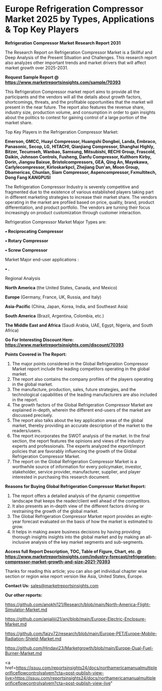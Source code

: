 # Europe Refrigeration Compressor Market 2025 by Types, Applications & Top Key Players

<strong>Refrigeration Compressor Market Research Report 2031</strong>

The Research Report on Refrigeration Compressor Market is a Skillful and Deep Analysis of the Present Situation and Challenges. This research report also analyzes other important trends and market drivers that will affect market growth over 2025-2031.

<strong>Request Sample Report @ <a href=https://www.marketreportsinsights.com/sample/70393>https://www.marketreportsinsights.com/sample/70393</a></strong>

This Refrigeration Compressor market report aims to provide all the participants and the vendors will all the details about growth factors, shortcomings, threats, and the profitable opportunities that the market will present in the near future. The report also features the revenue share, industry size, production volume, and consumption in order to gain insights about the politics to contest for gaining control of a large portion of the market share.

Top Key Players in the Refrigeration Compressor Market:

<strong>Emerson, GMCC, Huayi Compressor, Huangshi Dongbei, Landa, Embraco, Panasonic, Secop, LG, HITACHI, Qianjiang Compressor, Shanghai Highly, Bitzer, Tecumseh, Wanbao, Samsung, Mitsubishi, RECHI Group, Frascold, Daikin, Johnson Controls, Fusheng, Danfu Compressor, Kulthorn Kirby, Dorin, Jiangsu Baixue, Bristolcompressors, GEA, Qing An, Mayekawa, Carlylecompressor, Kirloskarkpcl, Zhejiang Dun&#39;an, Moon Group, Dbamericas, Chunlan, Siam Compressor, Aspencompressor, Fxmultitech, Dong Fang KANGPUSI</strong>

The Refrigeration Compressor Industry is severely competitive and fragmented due to the existence of various established players taking part in different marketing strategies to increase their market share. The vendors operating in the market are profiled based on price, quality, brand, product differentiation, and product portfolio. The vendors are turning their focus increasingly on product customization through customer interaction.

Refrigeration Compressor Market Major Types are:

<strong>• Reciprocating Compressor

• Rotary Compressor

• Screw Compressor</strong>

Market Major end-user applications :

<strong>• .</strong>

Regional Analysis

</u><strong><b>North America</b></strong> (the United States, Canada, and Mexico)

<strong><b>Europe </b></strong>(Germany, France, UK, Russia, and Italy)

<strong><b>Asia-Pacific</b></strong> (China, Japan, Korea, India, and Southeast Asia)

<strong><b>South America</b></strong> (Brazil, Argentina, Colombia, etc.)

<strong><b>The Middle East and Africa</b></strong> (Saudi Arabia, UAE, Egypt, Nigeria, and South Africa)

<strong>Go For Interesting Discount Here: <a href=https://www.marketreportsinsights.com/discount/70393>https://www.marketreportsinsights.com/discount/70393</a></strong>

<strong>Points Covered in The Report:</strong>
<ol>
  <li>The major points considered in the Global Refrigeration Compressor Market report include the leading competitors operating in the global market.</li>
  <li>The report also contains the company profiles of the players operating in the global market.</li>
  <li>The manufacture, production, sales, future strategies, and the technological capabilities of the leading manufacturers are also included in the report.</li>
  <li>The growth factors of the Global Refrigeration Compressor Market are explained in-depth, wherein the different end-users of the market are discussed precisely.</li>
  <li>The report also talks about the key application areas of the global market, thereby providing an accurate description of the market to the readers/users.</li>
  <li>The report incorporates the SWOT analysis of the market. In the final section, the report features the opinions and views of the industry experts and professionals. The experts analyzed the export/import policies that are favorably influencing the growth of the Global Refrigeration Compressor Market.</li>
  <li>The report on the Global Refrigeration Compressor Market is a worthwhile source of information for every policymaker, investor, stakeholder, service provider, manufacturer, supplier, and player interested in purchasing this research document.</li>
</ol>
<strong>Reasons for Buying Global Refrigeration Compressor Market Report:</strong>

<ol>
  <li>The report offers a detailed analysis of the dynamic competitive landscape that keeps the reader/client well ahead of the competitors.</li>
  <li>It also presents an in-depth view of the different factors driving or restraining the growth of the global market.</li>
  <li>The Global Refrigeration Compressor Market report provides an eight-year forecast evaluated on the basis of how the market is estimated to grow.</li>
  <li>It helps in making aware business decisions by having providing thorough insights insights into the global market and by making an all-inclusive analysis of the key market segments and sub-segments.</li>
</ol>
<strong>Access full Report Description, TOC, Table of Figure, Chart, etc. @ <a href=https://www.marketreportsinsights.com/industry-forecast/refrigeration-compressor-market-growth-and-size-2021-70393>https://www.marketreportsinsights.com/industry-forecast/refrigeration-compressor-market-growth-and-size-2021-70393</a></strong>


Thanks for reading this article; you can also get individual chapter wise section or region wise report version like Asia, United States, Europe.

<strong>Contact Us:</strong>
sales@marketreportsinsights.com

<strong>Our other reports:</strong>

<a href=https://github.com/anokhi121/Research/blob/main/North-America-Flight-Simulator-Market.md>https://github.com/anokhi121/Research/blob/main/North-America-Flight-Simulator-Market.md</a>

<a href=https://github.com/anjaliiii21/anj/blob/main/Europe-Electric-Enclosure-Market.md>https://github.com/anjaliiii21/anj/blob/main/Europe-Electric-Enclosure-Market.md</a>

<a href=https://github.com/faizy72/research/blob/main/Europe-PET/Europe-Mobile-Radiation-Shield-Market.md>https://github.com/faizy72/research/blob/main/Europe-PET/Europe-Mobile-Radiation-Shield-Market.md</a>

<a href=https://github.com/Hindavi23/Marketgrowth/blob/main/Europe-Dual-Fuel-Burner-Market.md>https://github.com/Hindavi23/Marketgrowth/blob/main/Europe-Dual-Fuel-Burner-Market.md</a>

<a href=https://issuu.com/reportsinsights24/docs/northamericamanualmultipleorificeflowcontrolvalvem?cta=post-publish-view-live>https://issuu.com/reportsinsights24/docs/northamericamanualmultipleorificeflowcontrolvalvem?cta=post-publish-view-live</a>"
